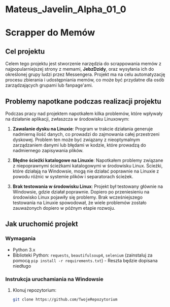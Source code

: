 # Mateus_Javelin_Alpha_01_0

# Scrapper do Memów

## Cel projektu

Celem tego projektu jest stworzenie narzędzia do scrappowania memów z najpopularniejszej strony z memami, **JebzDzidy**, oraz wysyłania ich do określonej grupy ludzi przez Messengera. Projekt ma na celu automatyzację procesu zbierania i udostępniania memów, co może być przydatne dla osób zarządzających grupami lub fanpage'ami.

## Problemy napotkane podczas realizacji projektu

Podczas pracy nad projektem napotkałem kilka problemów, które wpływały na działanie aplikacji, zwłaszcza w środowisku Linuxowym:

1. **Zawalanie dysku na Linuxie**: Program w trakcie działania generuje nadmierną ilość danych, co prowadzi do zajmowania całej przestrzeni dyskowej. Problem ten może być związany z nieoptymalnym zarządzaniem danymi lub błędami w kodzie, które prowadzą do nadmiernego zapisywania plików.

2. **Błędne ścieżki katalogowe na Linuxie**: Napotkałem problemy związane z niepoprawnymi ścieżkami katalogowymi w środowisku Linux. Ścieżki, które działają na Windowsie, mogą nie działać poprawnie na Linuxie z powodu różnic w systemie plików i separatorach ścieżek.

3. **Brak testowania w środowisku Linux**: Projekt był testowany głównie na Windowsie, gdzie działał poprawnie. Dopiero po przeniesieniu na środowisko Linux pojawiły się problemy. Brak wcześniejszego testowania na Linuxie spowodował, że wiele problemów zostało zauważonych dopiero w późnym etapie rozwoju.

## Jak uruchomić projekt

### Wymagania

- Python 3.x
- Biblioteki Python: `requests`, `beautifulsoup4`, `selenium` (zainstaluj za pomocą `pip install -r requirements.txt`) - Reszta będzie dopisana niedługo

### Instrukcja uruchamiania na Windowsie

1. Klonuj repozytorium:
   ```sh
   git clone https://github.com/TwojeRepozytorium
